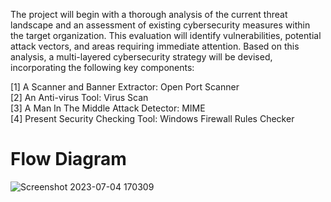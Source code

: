 The project will begin with a thorough analysis of the current threat landscape and an assessment of existing cybersecurity measures within the target organization. This evaluation will identify vulnerabilities, potential attack vectors, and areas requiring immediate attention. Based on this analysis, a multi-layered cybersecurity strategy will be devised, incorporating the following key components:

[1] A Scanner and Banner Extractor: Open Port Scanner <br/>
[2] An Anti-virus Tool: Virus Scan <br/>
[3] A Man In The Middle Attack Detector: MIME <br/>
[4] Present Security Checking Tool: Windows Firewall Rules Checker <br/>

# Flow Diagram

![Screenshot 2023-07-04 170309](https://github.com/RohitGupta1235/SystemSecuirtyCheck/assets/76547134/06eaa503-ef2e-45f8-95d4-a2fd31bebfb4)

